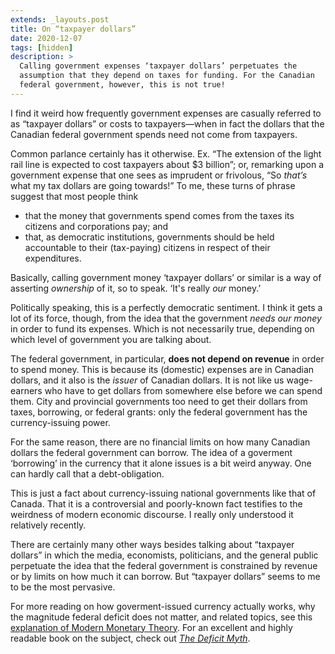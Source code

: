 ```yaml
---
extends: _layouts.post
title: On “taxpayer dollars”
date: 2020-12-07
tags: [hidden]
description: >
  Calling government expenses ‘taxpayer dollars’ perpetuates the
  assumption that they depend on taxes for funding. For the Canadian
  federal government, however, this is not true!
---
```


I find it weird how frequently government expenses are casually
referred to as “taxpayer dollars” or costs to taxpayers—when in fact
the dollars that the Canadian federal government spends need not come
from taxpayers.<!-- FOLD -->

Common parlance certainly has it otherwise. Ex.
“The extension of the light rail line is expected to cost
taxpayers about $3 billion”; or, remarking upon a government expense
that one sees as imprudent or frivolous, “So *that’s* what my tax dollars
are going towards!” To me, these turns of phrase suggest that most people think

* that the money that
  governments spend comes from the taxes its citizens and corporations
  pay; and
* that, as democratic
  institutions, governments should be held accountable to their
  (tax-paying) citizens in respect of their expenditures.

Basically, calling government money ‘taxpayer dollars’ or similar is a
way of asserting *ownership* of it, so to speak. ‘It's really *our*
money.’

Politically speaking, this is a perfectly democratic sentiment. I think
it gets a lot of its force, though, from the idea that the government
*needs our money* in order to fund its expenses. Which is not
necessarily true, depending on which level of government you are talking
about.

The federal government, in particular, __does not depend on revenue__ in
order to spend money. This is because its (domestic) expenses are in
Canadian dollars, and it also is the *issuer* of Canadian dollars. It is
not like us wage-earners who have to get dollars from somewhere
else before we can spend them. City and provincial governments too need
to get their dollars from taxes, borrowing, or federal grants: only the
federal government has the currency-issuing power.

For the same reason, there are no financial limits on how many Canadian
dollars the federal government can borrow. The idea of a goverment
‘borrowing’ in the currency that it alone issues is a bit weird anyway.
One can hardly call that a debt-obligation.

This is just a fact about currency-issuing national governments like
that of Canada. That it is a controversial and poorly-known fact
testifies to the weirdness of modern economic discourse. I really only
understood it relatively recently.

There are certainly many other ways besides talking about “taxpayer
dollars” in which the media, economists, politicians, and the general
public perpetuate the idea that the federal government is constrained by
revenue or by limits on how much it can borrow. But “taxpayer dollars”
seems to me to be the most pervasive.

For more reading on how goverment-issued currency actually works, why
the magnitude federal deficit does not matter, and related topics, see
this [explanation of Modern Monetary Theory][MMT]. For an excellent and highly readable book
on the subject, check out
<cite>[The Deficit Myth]</cite>.

[MMT]:
  https://www.vox.com/future-perfect/2019/4/16/18251646/modern-monetary-theory-new-moment-explained
  "Modern Monetary Theory, Explained – Vox"

[The Deficit Myth]:
  https://www.worldcat.org/title/deficit-myth-modern-monetary-theory-and-the-birth-of-the-peoples-economy/oclc/1149204543
  "The deficit myth: modern monetary theory and the birth of the people's economy, by Stephanie Kelton"
